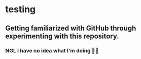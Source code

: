 # testing
## Getting familiarized with GitHub through experimenting with this repository.
### NGL I have no idea what I'm doing 🤷‍♀️
